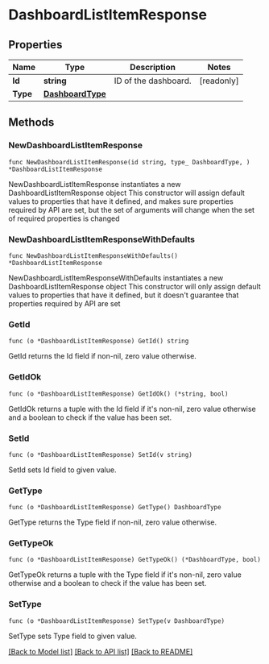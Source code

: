 # DashboardListItemResponse

## Properties

Name | Type | Description | Notes
---- | ---- | ----------- | ------
**Id** | **string** | ID of the dashboard. | [readonly] 
**Type** | [**DashboardType**](DashboardType.md) |  | 

## Methods

### NewDashboardListItemResponse

`func NewDashboardListItemResponse(id string, type_ DashboardType, ) *DashboardListItemResponse`

NewDashboardListItemResponse instantiates a new DashboardListItemResponse object
This constructor will assign default values to properties that have it defined,
and makes sure properties required by API are set, but the set of arguments
will change when the set of required properties is changed

### NewDashboardListItemResponseWithDefaults

`func NewDashboardListItemResponseWithDefaults() *DashboardListItemResponse`

NewDashboardListItemResponseWithDefaults instantiates a new DashboardListItemResponse object
This constructor will only assign default values to properties that have it defined,
but it doesn't guarantee that properties required by API are set

### GetId

`func (o *DashboardListItemResponse) GetId() string`

GetId returns the Id field if non-nil, zero value otherwise.

### GetIdOk

`func (o *DashboardListItemResponse) GetIdOk() (*string, bool)`

GetIdOk returns a tuple with the Id field if it's non-nil, zero value otherwise
and a boolean to check if the value has been set.

### SetId

`func (o *DashboardListItemResponse) SetId(v string)`

SetId sets Id field to given value.


### GetType

`func (o *DashboardListItemResponse) GetType() DashboardType`

GetType returns the Type field if non-nil, zero value otherwise.

### GetTypeOk

`func (o *DashboardListItemResponse) GetTypeOk() (*DashboardType, bool)`

GetTypeOk returns a tuple with the Type field if it's non-nil, zero value otherwise
and a boolean to check if the value has been set.

### SetType

`func (o *DashboardListItemResponse) SetType(v DashboardType)`

SetType sets Type field to given value.



[[Back to Model list]](../README.md#documentation-for-models) [[Back to API list]](../README.md#documentation-for-api-endpoints) [[Back to README]](../README.md)


